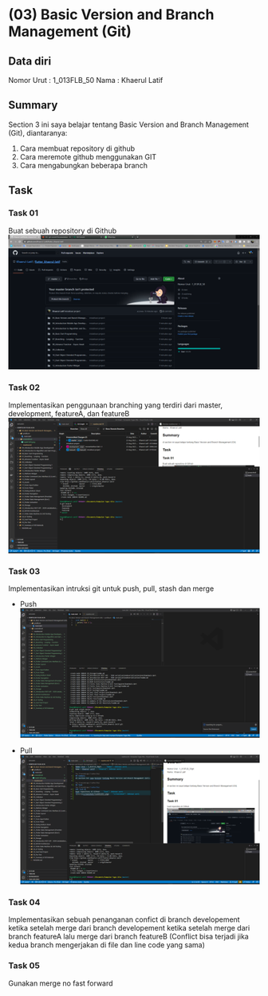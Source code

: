 # (03) Basic Version and Branch Management (Git)
## Data diri 
Nomor Urut : 1_013FLB_50
Nama : Khaerul Latif

## Summary 
Section 3 ini saya belajar tentang Basic Version and Branch Management (Git), diantaranya:
1. Cara membuat repository di github
2. Cara meremote github menggunakan GIT
3. Cara mengabungkan beberapa branch


## Task
### Task 01
Buat sebuah repository di Github
![Test](screenshoot/task01(03).png)

### Task 02
Implementasikan penggunaan branching yang terdiri dari master, development, featureA, dan featureB
![Test](screenshoot/task02(03).png)

### Task 03
Implementasikan intruksi git untuk push, pull, stash dan merge
* Push
![Test](screenshoot/Push.png)

* Pull
![Test](screenshoot/Pull.png)

### Task 04
Implementasikan sebuah penanganan confict di branch developement ketika setelah merge dari branch developement ketika setelah merge dari branch featureA lalu merge dari branch featureB (Conflict bisa terjadi jika kedua branch mengerjakan di file dan line code yang sama)

### Task 05
Gunakan merge no fast forward